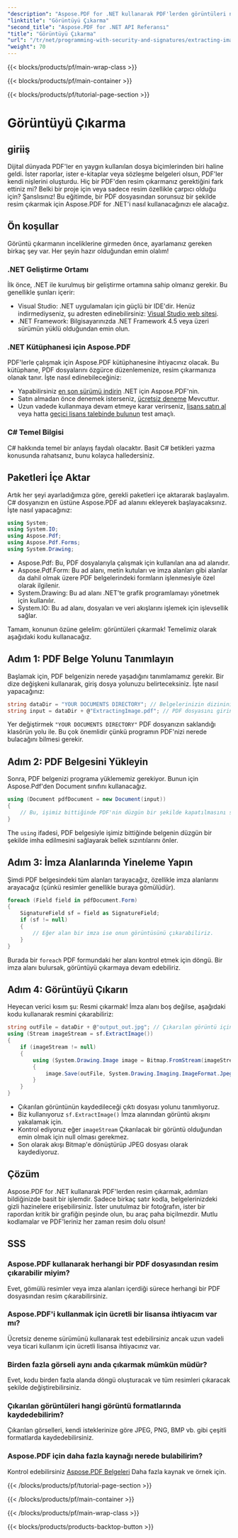 ```yaml
---
"description": "Aspose.PDF for .NET kullanarak PDF'lerden görüntüleri nasıl çıkaracağınızı kolayca öğrenin. Sorunsuz görüntü çıkarma için adım adım kılavuzumuzu izleyin."
"linktitle": "Görüntüyü Çıkarma"
"second_title": "Aspose.PDF for .NET API Referansı"
"title": "Görüntüyü Çıkarma"
"url": "/tr/net/programming-with-security-and-signatures/extracting-image/"
"weight": 70
---
```


{{< blocks/products/pf/main-wrap-class >}}

{{< blocks/products/pf/main-container >}}

{{< blocks/products/pf/tutorial-page-section >}}

# Görüntüyü Çıkarma

## giriiş

Dijital dünyada PDF'ler en yaygın kullanılan dosya biçimlerinden biri haline geldi. İster raporlar, ister e-kitaplar veya sözleşme belgeleri olsun, PDF'ler kendi nişlerini oluşturdu. Hiç bir PDF'den resim çıkarmanız gerektiğini fark ettiniz mi? Belki bir proje için veya sadece resim özellikle çarpıcı olduğu için? Şanslısınız! Bu eğitimde, bir PDF dosyasından sorunsuz bir şekilde resim çıkarmak için Aspose.PDF for .NET'i nasıl kullanacağınızı ele alacağız.

## Ön koşullar

Görüntü çıkarmanın inceliklerine girmeden önce, ayarlamanız gereken birkaç şey var. Her şeyin hazır olduğundan emin olalım!

### .NET Geliştirme Ortamı

İlk önce, .NET ile kurulmuş bir geliştirme ortamına sahip olmanız gerekir. Bu genellikle şunları içerir:

- Visual Studio: .NET uygulamaları için güçlü bir IDE'dir. Henüz indirmediyseniz, şu adresten edinebilirsiniz: [Visual Studio web sitesi](https://visualstudio.microsoft.com/).
- .NET Framework: Bilgisayarınızda .NET Framework 4.5 veya üzeri sürümün yüklü olduğundan emin olun.

### .NET Kütüphanesi için Aspose.PDF

PDF'lerle çalışmak için Aspose.PDF kütüphanesine ihtiyacınız olacak. Bu kütüphane, PDF dosyalarını özgürce düzenlemenize, resim çıkarmanıza olanak tanır. İşte nasıl edinebileceğiniz:

- Yapabilirsiniz [en son sürümü indirin](https://releases.aspose.com/pdf/net/) .NET için Aspose.PDF'nin.
- Satın almadan önce denemek isterseniz, [ücretsiz deneme](https://releases.aspose.com/) Mevcuttur.
- Uzun vadede kullanmaya devam etmeye karar verirseniz, [lisans satın al](https://purchase.aspose.com/buy) veya hatta [geçici lisans talebinde bulunun](https://purchase.aspose.com/temporary-license/) test amaçlı.

### C# Temel Bilgisi

C# hakkında temel bir anlayış faydalı olacaktır. Basit C# betikleri yazma konusunda rahatsanız, bunu kolayca halledersiniz.

## Paketleri İçe Aktar

Artık her şeyi ayarladığımıza göre, gerekli paketleri içe aktararak başlayalım. C# dosyanızın en üstüne Aspose.PDF ad alanını ekleyerek başlayacaksınız. İşte nasıl yapacağınız:

```csharp
using System;
using System.IO;
using Aspose.Pdf;
using Aspose.Pdf.Forms;
using System.Drawing;
```

- Aspose.Pdf: Bu, PDF dosyalarıyla çalışmak için kullanılan ana ad alanıdır.
- Aspose.Pdf.Form: Bu ad alanı, metin kutuları ve imza alanları gibi alanlar da dahil olmak üzere PDF belgelerindeki formların işlenmesiyle özel olarak ilgilenir.
- System.Drawing: Bu ad alanı .NET'te grafik programlamayı yönetmek için kullanılır.
- System.IO: Bu ad alanı, dosyaları ve veri akışlarını işlemek için işlevsellik sağlar.

Tamam, konunun özüne gelelim: görüntüleri çıkarmak! Temelimiz olarak aşağıdaki kodu kullanacağız.

## Adım 1: PDF Belge Yolunu Tanımlayın

Başlamak için, PDF belgenizin nerede yaşadığını tanımlamamız gerekir. Bir dize değişkeni kullanarak, giriş dosya yolunuzu belirteceksiniz. İşte nasıl yapacağınız:

```csharp
string dataDir = "YOUR DOCUMENTS DIRECTORY"; // Belgelerinizin dizinini değiştirin
string input = dataDir + @"ExtractingImage.pdf"; // PDF dosyasını girin
```
Yer değiştirmek `"YOUR DOCUMENTS DIRECTORY"` PDF dosyanızın saklandığı klasörün yolu ile. Bu çok önemlidir çünkü programın PDF'nizi nerede bulacağını bilmesi gerekir.

## Adım 2: PDF Belgesini Yükleyin

Sonra, PDF belgenizi programa yüklememiz gerekiyor. Bunun için Aspose.Pdf'den Document sınıfını kullanacağız.

```csharp
using (Document pdfDocument = new Document(input))
{
    // Bu, işimiz bittiğinde PDF'nin düzgün bir şekilde kapatılmasını sağlayacaktır.
}
```
The `using` ifadesi, PDF belgesiyle işimiz bittiğinde belgenin düzgün bir şekilde imha edilmesini sağlayarak bellek sızıntılarını önler.

## Adım 3: İmza Alanlarında Yineleme Yapın

Şimdi PDF belgesindeki tüm alanları tarayacağız, özellikle imza alanlarını arayacağız (çünkü resimler genellikle buraya gömülüdür).

```csharp
foreach (Field field in pdfDocument.Form)
{
    SignatureField sf = field as SignatureField;
    if (sf != null)
    {
        // Eğer alan bir imza ise onun görüntüsünü çıkarabiliriz.
    }
}
```
Burada bir `foreach` PDF formundaki her alanı kontrol etmek için döngü. Bir imza alanı bulursak, görüntüyü çıkarmaya devam edebiliriz.

## Adım 4: Görüntüyü Çıkarın

Heyecan verici kısım şu: Resmi çıkarmak! İmza alanı boş değilse, aşağıdaki kodu kullanarak resmini çıkarabiliriz:

```csharp
string outFile = dataDir + @"output_out.jpg"; // Çıkarılan görüntü için yol
using (Stream imageStream = sf.ExtractImage())
{
    if (imageStream != null)
    {
        using (System.Drawing.Image image = Bitmap.FromStream(imageStream))
        {
            image.Save(outFile, System.Drawing.Imaging.ImageFormat.Jpeg);
        }
    }
}
```

- Çıkarılan görüntünün kaydedileceği çıktı dosyası yolunu tanımlıyoruz.
- Biz kullanıyoruz `sf.ExtractImage()` İmza alanından görüntü akışını yakalamak için.
- Kontrol ediyoruz eğer `imageStream` Çıkarılacak bir görüntü olduğundan emin olmak için null olması gerekmez.
- Son olarak akışı Bitmap'e dönüştürüp JPEG dosyası olarak kaydediyoruz.

## Çözüm

Aspose.PDF for .NET kullanarak PDF'lerden resim çıkarmak, adımları bildiğinizde basit bir işlemdir. Sadece birkaç satır kodla, belgelerinizdeki gizli hazinelere erişebilirsiniz. İster unutulmaz bir fotoğrafın, ister bir rapordan kritik bir grafiğin peşinde olun, bu araç paha biçilmezdir. Mutlu kodlamalar ve PDF'leriniz her zaman resim dolu olsun!

## SSS

### Aspose.PDF kullanarak herhangi bir PDF dosyasından resim çıkarabilir miyim?  
Evet, gömülü resimler veya imza alanları içerdiği sürece herhangi bir PDF dosyasından resim çıkarabilirsiniz.

### Aspose.PDF'i kullanmak için ücretli bir lisansa ihtiyacım var mı?  
Ücretsiz deneme sürümünü kullanarak test edebilirsiniz ancak uzun vadeli veya ticari kullanım için ücretli lisansa ihtiyacınız var.

### Birden fazla görseli aynı anda çıkarmak mümkün müdür?  
Evet, kodu birden fazla alanda döngü oluşturacak ve tüm resimleri çıkaracak şekilde değiştirebilirsiniz.

### Çıkarılan görüntüleri hangi görüntü formatlarında kaydedebilirim?  
Çıkarılan görselleri, kendi isteklerinize göre JPEG, PNG, BMP vb. gibi çeşitli formatlarda kaydedebilirsiniz.

### Aspose.PDF için daha fazla kaynağı nerede bulabilirim?  
Kontrol edebilirsiniz [Aspose.PDF Belgeleri](https://reference.aspose.com/pdf/net/) Daha fazla kaynak ve örnek için.

{{< /blocks/products/pf/tutorial-page-section >}}

{{< /blocks/products/pf/main-container >}}

{{< /blocks/products/pf/main-wrap-class >}}

{{< blocks/products/products-backtop-button >}}